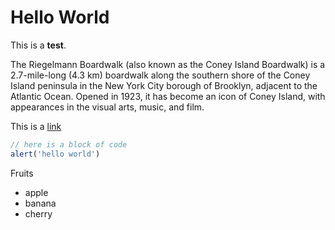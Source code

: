 # Hello World

This is a **test**.

The Riegelmann Boardwalk (also known as the Coney Island Boardwalk) is a 2.7-mile-long (4.3 km) boardwalk along the southern shore of the Coney Island peninsula in the New York City borough of Brooklyn, adjacent to the Atlantic Ocean. Opened in 1923, it has become an icon of Coney Island, with appearances in the visual arts, music, and film.

This is a [link](https://example.com)

```js
// here is a block of code
alert('hello world')
```

Fruits

- apple
- banana
- cherry